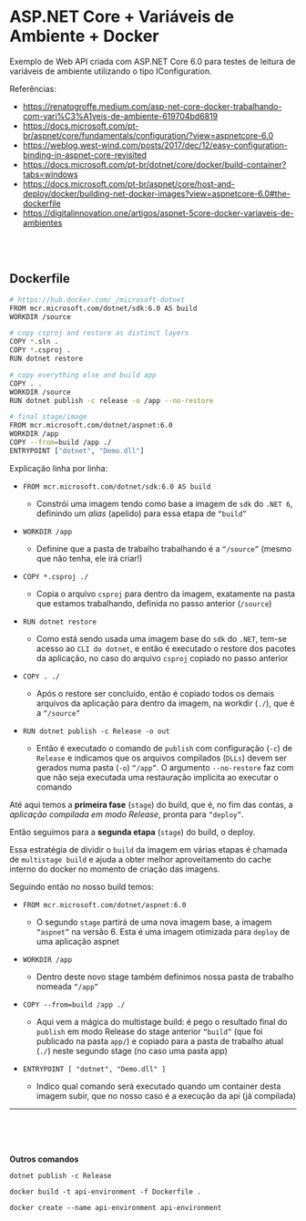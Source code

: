 # ASP.NET Core + Variáveis de Ambiente + Docker

Exemplo de Web API criada com ASP.NET Core 6.0 para testes de leitura de variáveis de ambiente utilizando o tipo IConfiguration.

Referências:

- https://renatogroffe.medium.com/asp-net-core-docker-trabalhando-com-vari%C3%A1veis-de-ambiente-619704bd6819
- https://docs.microsoft.com/pt-br/aspnet/core/fundamentals/configuration/?view=aspnetcore-6.0
- https://weblog.west-wind.com/posts/2017/dec/12/easy-configuration-binding-in-aspnet-core-revisited
- https://docs.microsoft.com/pt-br/dotnet/core/docker/build-container?tabs=windows
- https://docs.microsoft.com/pt-br/aspnet/core/host-and-deploy/docker/building-net-docker-images?view=aspnetcore-6.0#the-dockerfile
- https://digitalinnovation.one/artigos/aspnet-5core-docker-variaveis-de-ambientes

<br>
<br>

## Dockerfile

```bash
# https://hub.docker.com/_/microsoft-dotnet
FROM mcr.microsoft.com/dotnet/sdk:6.0 AS build
WORKDIR /source

# copy csproj and restore as distinct layers
COPY *.sln .
COPY *.csproj .
RUN dotnet restore

# copy everything else and build app
COPY . .
WORKDIR /source
RUN dotnet publish -c release -o /app --no-restore

# final stage/image
FROM mcr.microsoft.com/dotnet/aspnet:6.0
WORKDIR /app
COPY --from=build /app ./
ENTRYPOINT ["dotnet", "Demo.dll"]
```

Explicação linha por linha:

- `FROM mcr.microsoft.com/dotnet/sdk:6.0 AS build`

  - Constrói uma imagem tendo como base a imagem de `sdk` do `.NET 6`, definindo um _alias_ (apelido) para essa etapa de `“build”`

- `WORKDIR /app`

  - Definine que a pasta de trabalho trabalhando é a `“/source”` (mesmo que não tenha, ele irá criar!)

- `COPY *.csproj ./`

  - Copia o arquivo `csproj` para dentro da imagem, exatamente na pasta que estamos trabalhando, definida no passo anterior (`/source`)

- `RUN dotnet restore`

  - Como está sendo usada uma imagem base do `sdk` do `.NET`, tem-se acesso ao `CLI do dotnet`, e então é executado o restore dos pacotes da aplicação, no caso do arquivo `csproj` copiado no passo anterior

- `COPY . ./`

  - Após o restore ser concluído, então é copiado todos os demais arquivos da aplicação para dentro da imagem, na workdir (`./`), que é a `“/source”`

- `RUN dotnet publish -c Release -o out`

  - Então é executado o comando de `publish` com configuração (`-c`) de `Release` e indicamos que os arquivos compilados (`DLLs`) devem ser gerados numa pasta (`-o`) `“/app”`. O argumento `--no-restore` faz com que não seja executada uma restauração implícita ao executar o comando

Até aqui temos a **primeira fase** (`stage`) do build, que é, no fim das contas, a _aplicação compilada em modo Release_, pronta para `“deploy”`.

Então seguimos para a **segunda etapa** (`stage`) do build, o deploy.

Essa estratégia de dividir o `build` da imagem em várias etapas é chamada de `multistage build` e ajuda a obter melhor aproveitamento do cache interno do docker no momento de criação das imagens.

Seguindo então no nosso build temos:

- `FROM mcr.microsoft.com/dotnet/aspnet:6.0`

  - O segundo `stage` partirá de uma nova imagem base, a imagem `“aspnet”` na versão 6. Esta é uma imagem otimizada para `deploy` de uma aplicação aspnet

- `WORKDIR /app`

  - Dentro deste novo stage também definimos nossa pasta de trabalho nomeada `“/app”`

- `COPY --from=build /app ./`

  - Aqui vem a mágica do multistage build: é pego o resultado final do `publish` em modo Release do stage anterior `“build”` (que foi publicado na pasta `app/`) e copiado para a pasta de trabalho atual (`./`) neste segundo stage (no caso uma pasta app)

- `ENTRYPOINT [ "dotnet", "Demo.dll" ]`

  - Indico qual comando será executado quando um container desta imagem subir, que no nosso caso é a execução da api (já compilada)

---

<br>
<br>
<br>

**Outros comandos**

```
dotnet publish -c Release
```

```
docker build -t api-environment -f Dockerfile .
```

```
docker create --name api-environment api-environment
```
